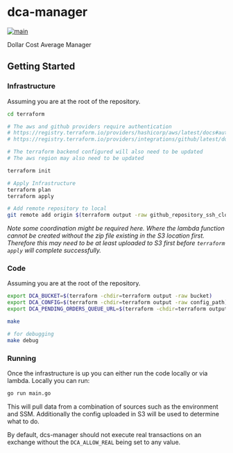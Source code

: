 # dca-manager

[![main](https://github.com/kiran94/dca-manager/actions/workflows/main.yml/badge.svg)](https://github.com/kiran94/dca-manager/actions/workflows/main.yml)

Dollar Cost Average Manager

## Getting Started

### Infrastructure

Assuming you are at the root of the repository.

```sh
cd terraform

# The aws and github providers require authentication
# https://registry.terraform.io/providers/hashicorp/aws/latest/docs#authentication
# https://registry.terraform.io/providers/integrations/github/latest/docs#authentication

# The terraform backend configured will also need to be updated
# The aws region may also need to be updated

terraform init

# Apply Infrastructure
terraform plan
terraform apply

# Add remote repository to local
git remote add origin $(terraform output -raw github_repository_ssh_clone_url)
```

*Note some coordination might be required here. Where the lambda function cannot be created without the zip file existing in the S3 location first. Therefore this may need to be at least uploaded to S3 first before `terraform apply` will complete successfully.*

### Code

Assuming you are at the root of the repository.

```sh
export DCA_BUCKET=$(terraform -chdir=terraform output -raw bucket)
export DCA_CONFIG=$(terraform -chdir=terraform output -raw config_path)
export DCA_PENDING_ORDERS_QUEUE_URL=$(terraform -chdir=terraform output -raw pending_orders_queue_url)

make

# for debugging
make debug
```

### Running

Once the infrastructure is up you can either run the code locally or via lambda. Locally you can run:

```sh
go run main.go
```

This will pull data from a combination of sources such as the environment and SSM. Additionally the config uploaded in S3 will be used to determine what to do.

By default, dcs-manager should not execute real transactions on an exchange without the `DCA_ALLOW_REAL` being set to any value.
